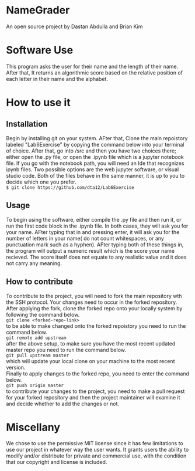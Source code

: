 # NameGrader
An open source project by Dastan Abdulla and Brian Kim
# Software Use
This program asks the user for their name and the length of their name. After that, It returns an algorithmic score based on the relative position of each letter in their name and the alphabet.
# How to use it
## Installation
Begin by installing git on your system. AFter that, Clone the main repoistory labeled "Lab6Exercise" by copying the command below into your terminal of choice. After that, go into /src and then you have two choices there; either open the .py file, or open the .ipynb file which is a jupyter notebook file. If you go with the notebook path, you will need an Ide that recognizes ipynb files. Two possible options are the web jupyter software, or visual studio code. Both of the files behave in the same manner, it is up to you to decide which one you prefer. <br/>
``
$ git clone https://github.com/dta12/Lab6Exercise
``

## Usage
To begin using the software, either compile the .py file and then run it, or run the first code block in the .ipynb file. In both cases, they will ask you for your name. AFter typing that in and pressing enter, it will ask you for the number of letters in your name( do not count whitespaces, or any punctuation mark such as a hyphen). AFter typing both of these things in, the program will output a numeric result which is the score your name recieved. The score itself does not equate to any realistic value and it does not carry any meaning.
## How to contribute
To contribute to the project, you will need to fork the main repository wth the SSH protocol. Your changes need to occur in the forked repository. After applying the fork, clone the forked repo onto your locally system by following the command below. <br/>
``
git clone <forked-repo-link>
``<br/>
to be able to make changed onto the forked repoistory you need to run the command below. <br/>
``
git remote add upstream 
``<br/>
after the above setup, to make sure you have the most recent updated master repo you need to run the command below. <br/>
``
git pull upstream master
``<br/>
which will update your local clone on your machine to the most recent version. <br/>
Finally to apply changes to the forked repo, you need to enter the command below.<br/>
``
git push origin master
``<br/>
to contribute your changes to the project, you need to make a pull request for your forked repository and then the project maintainer will examine it and decide whether to add the changes or not. <br/>
# Miscellany
We chose to use the permissive MIT license since it has few limitations to use our project in whatever way the user wants. It grants users the ability to modify and/or distribute for private and commercial use, with the condition that our copyright and license is included.


